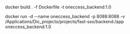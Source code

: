 docker build . -f Dockerfile -t oneccess_backend:1.0


docker run -d --name oneccess_backend -p 8088:8088 -v /Applications/Dic_projects/projects/fast-sso/backend:/app oneccess_backend:1.0